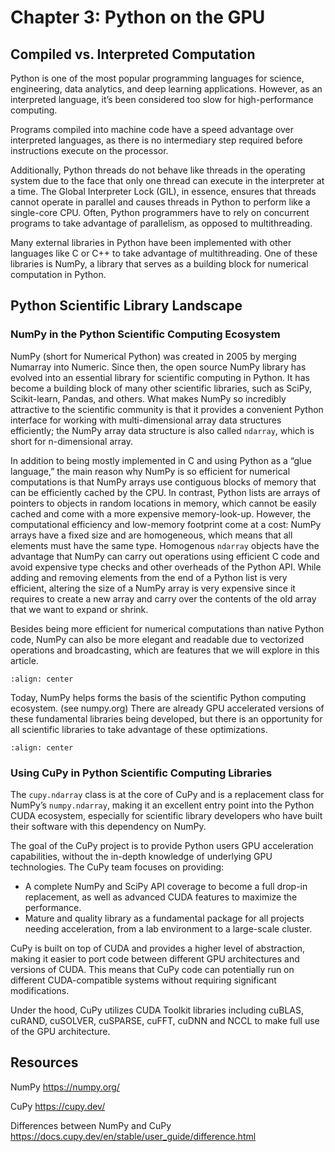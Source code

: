 # Chapter 3: Python on the GPU

## Compiled vs. Interpreted Computation

Python is one of the most popular programming languages for science, engineering, data analytics, and deep learning applications. However, as an interpreted language, it’s been considered too slow for high-performance computing.

Programs compiled into machine code have a speed advantage over interpreted languages, as there is no intermediary step required before instructions execute on the processor.

Additionally, Python threads do not behave like threads in the operating system due to the face that only one thread can execute in the interpreter at a time.  The Global Interpreter Lock (GIL), in essence, ensures that threads cannot operate in parallel and causes threads in Python to perform like a single-core CPU.  Often, Python programmers have to rely on concurrent programs to take advantage of parallelism, as opposed to multithreading.

Many external libraries in Python have been implemented with other languages like C or C++ to take advantage of multithreading.  One of these libraries is NumPy, a library that serves as a building block for numerical computation in Python.

## Python Scientific Library Landscape

### NumPy in the Python Scientific Computing Ecosystem

NumPy (short for Numerical Python) was created in 2005 by merging Numarray into Numeric. Since then, the open source NumPy library has evolved into an essential library for scientific computing in Python. It has become a building block of many other scientific libraries, such as SciPy, Scikit-learn, Pandas, and others. What makes NumPy so incredibly attractive to the scientific community is that it provides a convenient Python interface for working with multi-dimensional array data structures efficiently; the NumPy array data structure is also called `ndarray`, which is short for n-dimensional array.

In addition to being mostly implemented in C and using Python as a “glue language,” the main reason why NumPy is so efficient for numerical computations is that NumPy arrays use contiguous blocks of memory that can be efficiently cached by the CPU. In contrast, Python lists are arrays of pointers to objects in random locations in memory, which cannot be easily cached and come with a more expensive memory-look-up. However, the computational efficiency and low-memory footprint come at a cost: NumPy arrays have a fixed size and are homogeneous, which means that all elements must have the same type. Homogenous `ndarray` objects have the advantage that NumPy can carry out operations using efficient C code and avoid expensive type checks and other overheads of the Python API. While adding and removing elements from the end of a Python list is very efficient, altering the size of a NumPy array is very expensive since it requires to create a new array and carry over the contents of the old array that we want to expand or shrink.

Besides being more efficient for numerical computations than native Python code, NumPy can also be more elegant and readable due to vectorized operations and broadcasting, which are features that we will explore in this article.

```{image} ./images/chapter-03/uses-numpy.png
:align: center
```

Today, NumPy helps forms the basis of the scientific Python computing ecosystem. (see numpy.org) There are already GPU accelerated versions of these fundamental libraries being developed, but there is an opportunity for all scientific libraries to take advantage of these optimizations.

```{image} ./images/chapter-03/scipy-eco.png
:align: center
```

### Using CuPy in Python Scientific Computing Libraries

The `cupy.ndarray` class is at the core of CuPy and is a replacement class for NumPy’s `numpy.ndarray`, making it an excellent entry point into the Python CUDA ecosystem, especially for scientific library developers who have built their software with this dependency on NumPy.

The goal of the CuPy project is to provide Python users GPU acceleration capabilities, without the in-depth knowledge of underlying GPU technologies. The CuPy team focuses on providing:

- A complete NumPy and SciPy API coverage to become a full drop-in replacement, as well as advanced CUDA features to maximize the performance.
- Mature and quality library as a fundamental package for all projects needing acceleration, from a lab environment to a large-scale cluster.

CuPy is built on top of CUDA and provides a higher level of abstraction, making it easier to port code between different GPU architectures and versions of CUDA. This means that CuPy code can potentially run on different CUDA-compatible systems without requiring significant modifications.

Under the hood, CuPy utilizes CUDA Toolkit libraries including cuBLAS, cuRAND, cuSOLVER, cuSPARSE, cuFFT, cuDNN and NCCL to make full use of the GPU architecture.

## Resources

NumPy https://numpy.org/ 

CuPy https://cupy.dev/ 

Differences between NumPy and CuPy https://docs.cupy.dev/en/stable/user_guide/difference.html 
